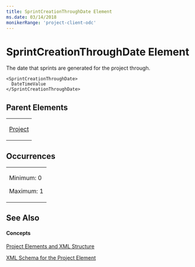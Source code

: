 ```yaml
---
title: SprintCreationThroughDate Element
ms.date: 03/14/2018
monikerRange: 'project-client-odc'
---
```


# SprintCreationThroughDate Element




The date that sprints are generated for the project through.

    <SprintCreationThroughDate>
      DateTimeValue
    </SprintCreationThroughDate>

## Parent Elements

<table>
<colgroup>
<col style="width: 100%" />
</colgroup>
<tbody>
<tr class="odd">
<td><p><a href="project-element.md">Project</a></p></td>
</tr>
</tbody>
</table>

## Occurrences

<table>
<colgroup>
<col style="width: 100%" />
</colgroup>
<tbody>
<tr class="odd">
<td><p>Minimum: 0</p>
<p>Maximum: 1</p></td>
</tr>
</tbody>
</table>

## See Also

#### Concepts

[Project Elements and XML Structure](project-elements-and-xml-structure.md)

[XML Schema for the Project Element](xml-schema-for-the-project-element.md)

